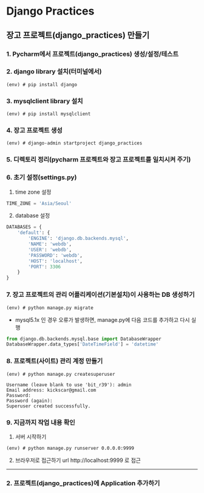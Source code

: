 # Django Practices

## 장고 프로젝트(django_practices) 만들기

### 1. Pycharm에서 프로젝트(django_practices) 생성/설정/테스트

### 2. django library 설치(터미널에서)
```shell
(env) # pip install django
```
### 3. mysqlclient library 설치
```shell
(env) # pip install mysqlclient
```

### 4. 장고 프로젝트 생성
```shell
(env) # django-admin startproject django_practices
```

### 5. 디렉토리 정리(pycharm 프로젝트와 장고 프로젝트를 일치시켜 주기)

### 6. 초기 설정(settings.py)
1) time zone 설정
```python
TIME_ZONE = 'Asia/Seoul'
```   
2) database 설정
```python
DATABASES = {
    'default': {
        'ENGINE': 'django.db.backends.mysql',
        'NAME': 'webdb',
        'USER': 'webdb',
        'PASSWORD': 'webdb',
        'HOST': 'localhost',
        'PORT': 3306
    }
}
```

### 7. 장고 프로젝트의 관리 어플리케이션(기본설치)이 사용하는 DB 생성하기
```shell
(env) # python manage.py migrate
```
* mysql5.1x 인 경우 오류가 발생하면, manage.py에 다음 코드를 추가하고 다시 실행
```python
from django.db.backends.mysql.base import DatabaseWrapper
DatabaseWrapper.data_types['DateTimeField'] = 'datetime'
```

### 8. 프로젝트(사이트) 관리 계정 만들기
```shell
(env) # python manage.py createsuperuser

Username (leave blank to use 'bit_r39'): admin
Email address: kickscar@gmail.com
Password:
Password (again):
Superuser created successfully.
```

### 9. 지금까지 작업 내용 확인
1) 서버 시작하기
```shell
(env) # python manage.py runserver 0.0.0.0:9999
```   
2) 브라우저로 접근하기
url http://localhost:9999 로 접근

-----------------------------------------------------------

### 2. 프로젝트(django_practices)에 Application 추가하기
